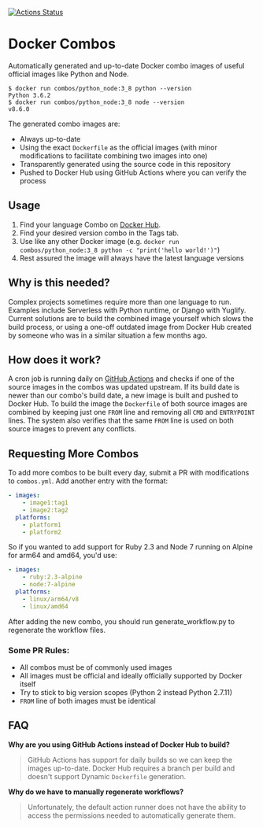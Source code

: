 [![Actions Status](https://github.com/kichik/docker-combo/workflows/Build%20Images%20Daily/badge.svg)](https://github.com/kichik/docker-combo/actions)

# Docker Combos

Automatically generated and up-to-date Docker combo images of useful official images like Python and Node.

```
$ docker run combos/python_node:3_8 python --version
Python 3.6.2
$ docker run combos/python_node:3_8 node --version
v8.6.0
```

The generated combo images are:

* Always up-to-date
* Using the exact `Dockerfile` as the official images (with minor modifications to facilitate combining two images into one)
* Transparently generated using the source code in this repository
* Pushed to Docker Hub using GitHub Actions where you can verify the process

## Usage

1. Find your language Combo on [Docker Hub](https://hub.docker.com/r/combos/).
1. Find your desired version combo in the Tags tab.
1. Use like any other Docker image (e.g. `docker run combos/python_node:3_8 python -c "print('hello world!')"`)
1. Rest assured the image will always have the latest language versions

## Why is this needed?

Complex projects sometimes require more than one language to run. Examples include Serverless with Python runtime, or Django with Yuglify. Current solutions are to build the combined image yourself which slows the build process, or using a one-off outdated image from Docker Hub created by someone who was in a similar situation a few months ago.

## How does it work?

A cron job is running daily on [GitHub Actions](https://github.com/kichik/docker-combo/actions) and checks if one of the source images in the combos was updated upstream. If its build date is newer than our combo's build date, a new image is built and pushed to Docker Hub. To build the image the `Dockerfile` of both source images are combined by keeping just one `FROM` line and removing all `CMD` and `ENTRYPOINT` lines. The system also verifies that the same `FROM` line is used on both source images to prevent any conflicts.

## Requesting More Combos

To add more combos to be built every day, submit a PR with modifications to `combos.yml`. Add another entry with the format:

```yaml
- images:
    - image1:tag1
    - image2:tag2
  platforms:
    - platform1
    - platform2
```

So if you wanted to add support for Ruby 2.3 and Node 7 running on Alpine for arm64 and amd64, you'd use:

```yaml
- images:
    - ruby:2.3-alpine
    - node:7-alpine
  platforms:
    - linux/arm64/v8
    - linux/amd64
```

After adding the new combo, you should run generate_workflow.py to regenerate the workflow files.

### Some PR Rules:

* All combos must be of commonly used images
* All images must be official and ideally officially supported by Docker itself
* Try to stick to big version scopes (Python 2 instead Python 2.7.11)
* `FROM` line of both images must be identical

## FAQ

**Why are you using GitHub Actions instead of Docker Hub to build?**

> GitHub Actions has support for daily builds so we can keep the images up-to-date. Docker Hub requires a branch per build and doesn't support Dynamic `Dockerfile` generation.

**Why do we have to manually regenerate workflows?**

> Unfortunately, the default action runner does not have the ability to access the permissions needed to automatically generate them.